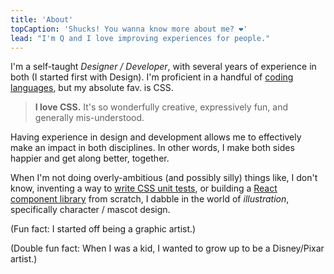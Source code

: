 ```yaml
---
title: 'About'
topCaption: 'Shucks! You wanna know more about me? ❤️'
lead: "I'm Q and I love improving experiences for people."
---
```


I'm a self-taught _Designer / Developer_, with several years of experience in both (I started first with Design). I'm proficient in a handful of [coding languages](https://github.com/itsjonq), but my absolute fav. is CSS.

> **I love CSS.** It's so wonderfully creative, expressively fun, and generally mis-understood.

Having experience in design and development allows me to effectively make an impact in both disciplines. In other words, I make both sides happier and get along better, together.

When I'm not doing overly-ambitious (and possibly silly) things like, I don't know, inventing a way to [write CSS unit tests](https://developer.helpscout.com/seed/css-unit-testing/), or building a [React component library](https://github.com/helpscout/blue) from scratch, I dabble in the world of _illustration_, specifically character / mascot design.

(Fun fact: I started off being a graphic artist.)

(Double fun fact: When I was a kid, I wanted to grow up to be a Disney/Pixar artist.)
